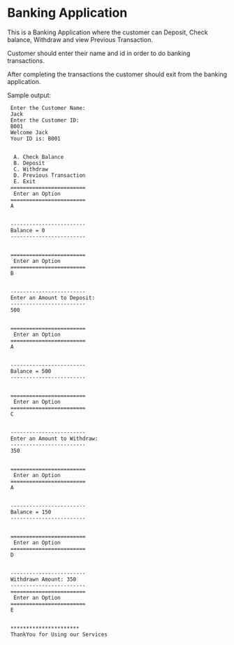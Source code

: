 # Banking Application

This is a Banking Application where the customer can Deposit, Check balance, Withdraw and view Previous Transaction.

Customer should enter their name and id in order to do banking transactions.

After completing the transactions the customer should exit from the banking application.

Sample output:
```
 Enter the Customer Name:
 Jack 
 Enter the Customer ID:
 B001
 Welcome Jack 
 Your ID is: B001
  
  
  A. Check Balance 
  B. Deposit 
  C. Withdraw 
  D. Previous Transaction 
  E. Exit 
 ========================
  Enter an Option
 ========================
 A
 
 
 ------------------------
 Balance = 0
 ------------------------
 
 
 ========================
  Enter an Option
 ========================
 B
 
 
 ------------------------
 Enter an Amount to Deposit: 
 ------------------------
 500
 
 
 ========================
  Enter an Option
 ========================
 A
 
 
 ------------------------
 Balance = 500
 ------------------------
 
 
 ========================
  Enter an Option
 ========================
 C
 
 
 ------------------------
 Enter an Amount to Withdraw: 
 ------------------------
 350
 
 
 ========================
  Enter an Option
 ========================
 A
 
 
 ------------------------
 Balance = 150
 ------------------------
 
 
 ========================
  Enter an Option
 ========================
 D
 
 
 ------------------------
 Withdrawn Amount: 350
 ------------------------
 ========================
  Enter an Option
 ========================
 E
 
 
 **********************
 ThankYou for Using our Services
```